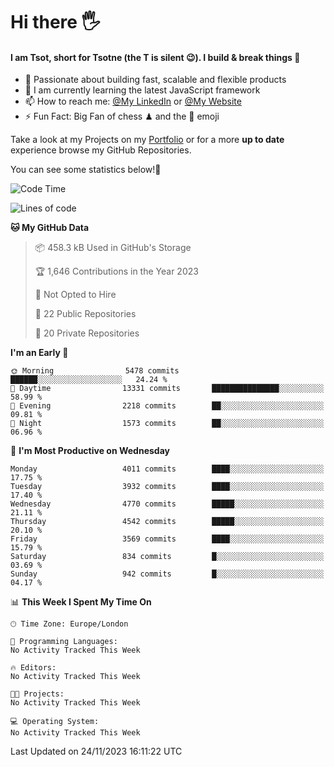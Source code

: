 # Hi there :raised_hand_with_fingers_splayed:
#### I am Tsot, short for Tsotne (the T is silent :wink:). I build & break things :space_invader:
- :telescope: Passionate about building fast, scalable and flexible products
- :seedling: I am currently learning the latest JavaScript framework 
- :mailbox: How to reach me: [@My LinkedIn](https://www.linkedin.com/in/tsotne-gvadzabia/) or [@My Website](https://tsotne.co.uk/contact)
- :zap: Fun Fact: Big Fan of chess ♟ and the 👾 emoji

Take a look at my Projects on my [Portfolio](https://tsotne.co.uk/) or for a more **up to date** experience browse my GitHub Repositories.

You can see some statistics below!:space_invader:
<!--START_SECTION:waka-->
![Code Time](http://img.shields.io/badge/Code%20Time-761%20hrs%202%20mins-blue)

![Lines of code](https://img.shields.io/badge/From%20Hello%20World%20I%27ve%20Written-8.7%20million%20lines%20of%20code-blue)

**🐱 My GitHub Data** 

> 📦 458.3 kB Used in GitHub's Storage 
 > 
> 🏆 1,646 Contributions in the Year 2023
 > 
> 🚫 Not Opted to Hire
 > 
> 📜 22 Public Repositories 
 > 
> 🔑 20 Private Repositories 
 > 
**I'm an Early 🐤** 

```text
🌞 Morning                5478 commits        ██████░░░░░░░░░░░░░░░░░░░   24.24 % 
🌆 Daytime                13331 commits       ███████████████░░░░░░░░░░   58.99 % 
🌃 Evening                2218 commits        ██░░░░░░░░░░░░░░░░░░░░░░░   09.81 % 
🌙 Night                  1573 commits        ██░░░░░░░░░░░░░░░░░░░░░░░   06.96 % 
```
📅 **I'm Most Productive on Wednesday** 

```text
Monday                   4011 commits        ████░░░░░░░░░░░░░░░░░░░░░   17.75 % 
Tuesday                  3932 commits        ████░░░░░░░░░░░░░░░░░░░░░   17.40 % 
Wednesday                4770 commits        █████░░░░░░░░░░░░░░░░░░░░   21.11 % 
Thursday                 4542 commits        █████░░░░░░░░░░░░░░░░░░░░   20.10 % 
Friday                   3569 commits        ████░░░░░░░░░░░░░░░░░░░░░   15.79 % 
Saturday                 834 commits         █░░░░░░░░░░░░░░░░░░░░░░░░   03.69 % 
Sunday                   942 commits         █░░░░░░░░░░░░░░░░░░░░░░░░   04.17 % 
```


📊 **This Week I Spent My Time On** 

```text
🕑︎ Time Zone: Europe/London

💬 Programming Languages: 
No Activity Tracked This Week

🔥 Editors: 
No Activity Tracked This Week

🐱‍💻 Projects: 
No Activity Tracked This Week

💻 Operating System: 
No Activity Tracked This Week
```


 Last Updated on 24/11/2023 16:11:22 UTC
<!--END_SECTION:waka-->
